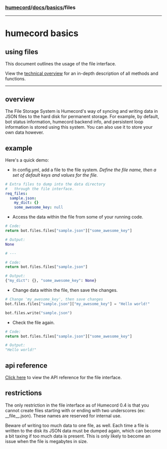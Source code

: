 ### [humecord](../..)/[docs](../README.md)/[basics](./README.md)/files

---
# humecord basics
## using files

This document outlines the usage of the file interface.

View the [technical overview](../interfaces/files.md) for an in-depth description of all methods and functions.

---

## overview

The File Storage System is Humecord's way of syncing and writing data in JSON files to the hard disk for permanent storage. For example, by default, bot status information, humecord backend info, and persistent loop information is stored using this system. You can also use it to store your own data however.

## example

Here's a quick demo:

* In config.yml, add a file to the file system.
*Define the file name, then a set of default keys and values for the file.*
```yml
# Extra files to dump into the data directory
#   through the file interface.
req_files: 
  sample.json: 
    my_dict: {}
    some_awesome_key: null
```

* Access the data within the file from some of your running code.
```py
# Code:
return bot.files.files["sample.json"]["some_awesome_key"]

# Output:
None

# ---

# Code:
return bot.files.files["sample.json"]

# Output:
{"my_dict": {}, "some_awesome_key": None}
```

* Change data within the file, then save the changes.
```py
# Change 'my_awesome_key', then save changes
bot.files.files["sample.json"]["my_awesome_key"] = "Hello world!"

bot.files.write("sample.json")
```

* Check the file again.
```py
# Code:
return bot.files.files["sample.json"]["some_awesome_key"]

# Output:
"Hello world!"
```

## api reference
[Click here](../interfaces/fileinterface.md) to view the API reference for the file interface.

## restrictions

The only restriction in the file interface as of Humecord 0.4 is that you cannot create files starting with or ending with two underscores (ex: \_\_file\_\_.json). These names are reserved for internal use.

Beware of writing too much data to one file, as well. Each time a file is written to the disk its JSON data must be dumped again, which can become a bit taxing if too much data is present. This is only likely to become an issue when the file is megabytes in size.